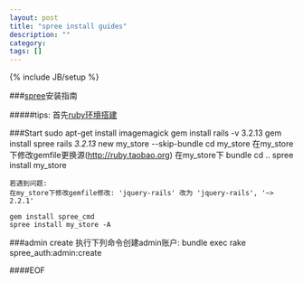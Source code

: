 ```yaml
---
layout: post
title: "spree install guides"
description: ""
category: 
tags: []
---
```

{% include JB/setup %}

###[spree](https://github.com/zhulinpinyu/spree)安装指南
    
#####tips:
首先[ruby环境搭建](https://www.evernote.com/shard/s241/sh/f43d6b5f-c385-46e2-aa50-fb415e1d20b1/f12e8e152d9a871223d1c620b4897da8)

###Start
    sudo apt-get install imagemagick
    gem install rails -v 3.2.13
    gem install spree
    rails _3.2.13_ new my_store --skip-bundle
    cd my_store
    在my_store下修改gemfile更换源(http://ruby.taobao.org)
    在my_store下 bundle
    cd ..
    spree install my_store
    
    若遇到问题:
    在my_store下修改gemfile修改: 'jquery-rails' 改为 'jquery-rails', '~> 2.2.1'
    
    gem install spree_cmd
    spree install my_store -A
    
###admin create
    执行下列命令创建admin账户:
    bundle exec rake spree_auth:admin:create
    
####EOF    